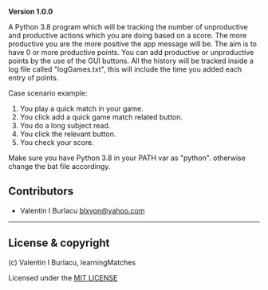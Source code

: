 **Version 1.0.0**

A Python 3.8 program which will be tracking the number of unproductive and productive actions which 
you are doing based on a score. The more productive you are the more positive the app message will be.
The aim is to have 0 or more productive points. You can add productive or unproductive points by the use of the
GUI buttons. All the history will be tracked inside a log file called "logGames.txt", this will include the
time you added each entry of points.

Case scenario example:
1. You play a quick match in your game.
1. You click add a quick game match related button.
1. You do a long subject read.
1. You click the relevant button.
1. You check your score.


Make sure you have Python 3.8 in your PATH var as "python". otherwise change the bat file accordingy.

## Contributors

- Valentin I Burlacu <blxyon@yahoo.com>

---

## License & copyright

(c) Valentin I Burlacu, learningMatches

Licensed under the [MIT LICENSE](LICENSE)